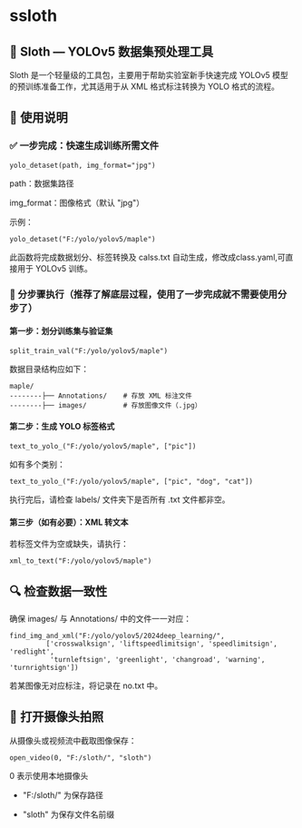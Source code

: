 # ssloth

## 🦥 Sloth — YOLOv5 数据集预处理工具
Sloth 是一个轻量级的工具包，主要用于帮助实验室新手快速完成 YOLOv5 模型的预训练准备工作，尤其适用于从 XML 格式标注转换为 YOLO 格式的流程。

## 🧠 使用说明
### ✅ 一步完成：快速生成训练所需文件
```
yolo_detaset(path, img_format="jpg")
```
path：数据集路径

img_format：图像格式（默认 "jpg"）

示例：
```
yolo_detaset("F:/yolo/yolov5/maple")
 ```
此函数将完成数据划分、标签转换及 calss.txt 自动生成，修改成class.yaml,可直接用于 YOLOv5 训练。

### 🧩 分步骤执行（推荐了解底层过程，使用了一步完成就不需要使用分步了）

#### 第一步：划分训练集与验证集
```
split_train_val("F:/yolo/yolov5/maple")
```
数据目录结构应如下：
```
maple/
--------├── Annotations/    # 存放 XML 标注文件
--------├── images/         # 存放图像文件（.jpg）
```
#### 第二步：生成 YOLO 标签格式
```
text_to_yolo_("F:/yolo/yolov5/maple", ["pic"])
```
如有多个类别：
```
text_to_yolo_("F:/yolo/yolov5/maple", ["pic", "dog", "cat"])
```
执行完后，请检查 labels/ 文件夹下是否所有 .txt 文件都非空。

#### 第三步（如有必要）：XML 转文本
若标签文件为空或缺失，请执行：
```
xml_to_text("F:/yolo/yolov5/maple")
```
## 🔍 检查数据一致性
确保 images/ 与 Annotations/ 中的文件一一对应：
```
find_img_and_xml("F:/yolo/yolov5/2024deep_learning/",
		 ['crosswalksign', 'liftspeedlimitsign', 'speedlimitsign', 'redlight',
		  'turnleftsign', 'greenlight', 'changroad', 'warning', 'turnrightsign'])
```		   
若某图像无对应标注，将记录在 no.txt 中。

## 🎥 打开摄像头拍照
从摄像头或视频流中截取图像保存：
```
open_video(0, "F:/sloth/", "sloth")
```
0 表示使用本地摄像头

- "F:/sloth/" 为保存路径

- "sloth" 为保存文件名前缀





 
